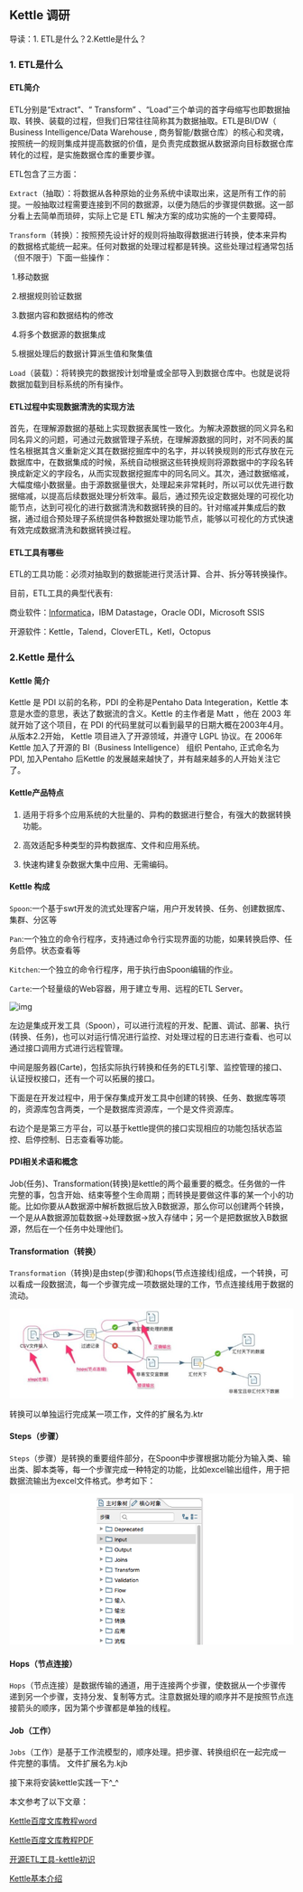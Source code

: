## Kettle 调研

导读：1. ETL是什么？2.Kettle是什么？

### 1. ETL是什么

#### ETL简介

ETL分别是“Extract”、“ Transform” 、“Load”三个单词的首字母缩写也即数据抽取、转换、装载的过程，但我们日常往往简称其为数据抽取。ETL是BI/DW（ Business Intelligence/Data Warehouse , 商务智能/数据仓库）的核心和灵魂，按照统一的规则集成并提高数据的价值，是负责完成数据从数据源向目标数据仓库转化的过程，是实施数据仓库的重要步骤。

ETL包含了三方面：

`Extract`（抽取）：将数据从各种原始的业务系统中读取出来，这是所有工作的前提。一般抽取过程需要连接到不同的数据源，以便为随后的步骤提供数据。这一部分看上去简单而琐碎，实际上它是 ETL 解决方案的成功实施的一个主要障碍。

`Transform`（转换）：按照预先设计好的规则将抽取得数据进行转换，使本来异构的数据格式能统一起来。任何对数据的处理过程都是转换。这些处理过程通常包括（但不限于）下面一些操作：

​	1.移动数据

​	2.根据规则验证数据

​	3.数据内容和数据结构的修改

​	4.将多个数据源的数据集成

​	5.根据处理后的数据计算派生值和聚集值

`Load`（装载）：将转换完的数据按计划增量或全部导入到数据仓库中。也就是说将数据加载到目标系统的所有操作。

#### ETL过程中实现数据清洗的实现方法
​	首先，在理解源数据的基础上实现数据表属性一致化。为解决源数据的同义异名和同名异义的问题，可通过元数据管理子系统，在理解源数据的同时，对不同表的属性名根据其含义重新定义其在数据挖掘库中的名字，并以转换规则的形式存放在元数据库中，在数据集成的时候，系统自动根据这些转换规则将源数据中的字段名转换成新定义的字段名，从而实现数据挖掘库中的同名同义。
​	其次，通过数据缩减，大幅度缩小数据量。由于源数据量很大，处理起来非常耗时，所以可以优先进行数据缩减，以提高后续数据处理分析效率。
​	最后，通过预先设定数据处理的可视化功能节点，达到可视化的进行数据清洗和数据转换的目的。针对缩减并集成后的数据，通过组合预处理子系统提供各种数据处理功能节点，能够以可视化的方式快速有效完成数据清洗和数据转换过程。

#### ETL工具有哪些

ETL的工具功能：必须对抽取到的数据能进行灵活计算、合并、拆分等转换操作。

目前，ETL工具的典型代表有:

商业软件：[Informatica](https://www.baidu.com/s?wd=Informatica&tn=24004469_oem_dg&rsv_dl=gh_pl_sl_csd)，IBM Datastage，Oracle ODI，Microsoft SSIS

开源软件：Kettle，Talend，CloverETL，Ketl，Octopus



   ### 2.Kettle 是什么



#### Kettle 简介
Kettle 是 PDI 以前的名称，PDI 的全称是Pentaho Data Integeration，Kettle 本意是水壶的意思，表达了数据流的含义。Kettle 的主作者是 Matt ，他在 2003 年就开始了这个项目，在 PDI 的代码里就可以看到最早的日期大概在2003年4月。 从版本2.2开始， Kettle 项目进入了开源领域，并遵守 LGPL 协议。在 2006年 Kettle 加入了开源的 BI（Business Intelligence） 组织 Pentaho, 正式命名为PDI, 加入Pentaho 后Kettle 的发展越来越快了，并有越来越多的人开始关注它了。

#### Kettle产品特点

1. 适用于将多个应用系统的大批量的、异构的数据进行整合，有强大的数据转换功能。

2. 高效适配多种类型的异构数据库、文件和应用系统。

3. 快速构建复杂数据大集中应用、无需编码。

#### Kettle 构成

`Spoon`:一个基于swt开发的流式处理客户端，用户开发转换、任务、创建数据库、集群、分区等

`Pan`:一个独立的命令行程序，支持通过命令行实现界面的功能，如果转换启停、任务启停。状态查看等 

`Kitchen`:一个独立的命令行程序，用于执行由Spoon编辑的作业。 

`Carte`:一个轻量级的Web容器，用于建立专用、远程的ETL Server。

![img](https://pic4.zhimg.com/80/v2-335403570765ca7a3dd93f282f00e147_hd.jpg)

左边是集成开发工具（Spoon），可以进行流程的开发、配置、调试、部署、执行(转换、任务)，也可以对运行情况进行监控、对处理过程的日志进行查看、也可以通过接口调用方式进行远程管理。

中间是服务器(Carte)，包括实际执行转换和任务的ETL引擎、监控管理的接口、认证授权接口，还有一个可以拓展的接口。

下面是在开发过程中，用于保存集成开发工具中创建的转换、任务、数据库等项的，资源库包含两类，一个是数据库资源库，一个是文件资源库。

右边个是是第三方平台，可以基于kettle提供的接口实现相应的功能包括状态监控、启停控制、日志查看等功能。

#### PDI相关术语和概念

Job(任务)、Transformation(转换)是kettle的两个最重要的概念。任务做的一件完整的事，包含开始、结束等整个生命周期；而转换是要做这件事的某一个小的功能。比如你要从A数据源中解析数据后放入B数据源，那么你可以创建两个转换，一个是从A数据源加载数据->处理数据->放入存储中；另一个是把数据放入B数据源，然后在一个任务中处理他们。

#### **Transformation**（转换）

`Transformation`（转换)是由step(步骤)和hops(节点连接线)组成，一个转换，可以看成一段数据流，每一个步骤完成一项数据处理的工作，节点连接线用于数据的流动。

![1551929121831](./.image/1Kettleresearch.assets/1551929121831.png)

转换可以单独运行完成某一项工作，文件的扩展名为.ktr

#### Steps（步骤）

`Steps`（步骤）是转换的重要组件部分，在Spoon中步骤根据功能分为输入类、输出类、脚本类等，每一个步骤完成一种特定的功能，比如excel输出组件，用于把数据流输出为excel文件格式。参考如下：

![1551929201078](./.image/1Kettleresearch.assets/1551929201078.png)

#### Hops（节点连接）

`Hops`（节点连接）是数据传输的通道，用于连接两个步骤，使数据从一个步骤传递到另一个步骤，支持分发、复制等方式。注意数据处理的顺序并不是按照节点连接箭头的顺序，因为第个步骤都是单独的线程。

#### Job（工作）

`Jobs`（工作）是基于工作流模型的，顺序处理。把步骤、转换组织在一起完成一件完整的事情。
文件扩展名为.kjb

接下来将安装kettle实践一下^_^

本文参考了以下文章：

[Kettle百度文库教程word](https://wenku.baidu.com/view/bc0475f559f5f61fb7360b4c2e3f5727a4e92470.html?rec_flag=default&pn=51)

[Kettle百度文库教程PDF](https://wenku.baidu.com/view/b940066cdd88d0d232d46aa6.html?pn=51)

[开源ETL工具-kettle初识](https://zhuanlan.zhihu.com/p/24835051)

[Kettle基本介绍](https://blog.csdn.net/u010571844/article/details/43673421)


